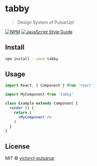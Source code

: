 # tabby

> Design System of PulsarUp!

[![NPM](https://img.shields.io/npm/v/tabby.svg)](https://www.npmjs.com/package/tabby) [![JavaScript Style Guide](https://img.shields.io/badge/code_style-standard-brightgreen.svg)](https://standardjs.com)

## Install

```bash
npm install --save tabby
```

## Usage

```jsx
import React, { Component } from 'react'

import MyComponent from 'tabby'

class Example extends Component {
  render () {
    return (
      <MyComponent />
    )
  }
}
```

## License

MIT © [victorct-pulsarup](https://github.com/victorct-pulsarup)
